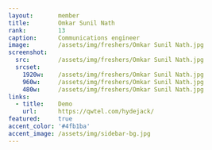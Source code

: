 ```yaml
---
layout:       member
title:        Omkar Sunil Nath
rank:         13
caption:      Communications engineer
image:        /assets/img/freshers/Omkar Sunil Nath.jpg
screenshot:
  src:        /assets/img/freshers/Omkar Sunil Nath.jpg
  srcset:
    1920w:    /assets/img/freshers/Omkar Sunil Nath.jpg
    960w:     /assets/img/freshers/Omkar Sunil Nath.jpg
    480w:     /assets/img/freshers/Omkar Sunil Nath.jpg
links:
  - title:    Demo
    url:      https://qwtel.com/hydejack/
featured:     true
accent_color: '#4fb1ba'
accent_image: /assets/img/sidebar-bg.jpg
---
```

